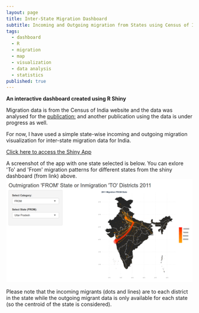 ```yaml
---
layout: page
title: Inter-State Migration Dashboard
subtitle: Incoming and Outgoing migration from States using Census of India 2011 data
tags:
  - dashboard
  - R
  - migration
  - map
  - visualization
  - data analysis
  - statistics
published: true
---
```


**An interactive dashboard created using R Shiny**

Migration data is from the Census of India website and the data was analysed for the [publication:](https://www.nature.com/articles/s41558-021-01105-7) and another publication using the data is under progress as well.

For now, I have used a simple state-wise incoming and outgoing migration visualization for inter-state migration data for India. 

[Click here to access the Shiny App](https://sumandharmasthala.shinyapps.io/MigDashboard/)

A screenshot of the app with one state selected is below. You can exlore 'To' and 'From' migration patterns for different states from the shiny dashboard (from link) above. 
![image](/assets/img/OutMig_fromUP.png)
 
Please note that the incoming migrants (dots and lines) are to each district in the state while the outgoing migrant data is only available for each state (so the centroid of the state is considered).
